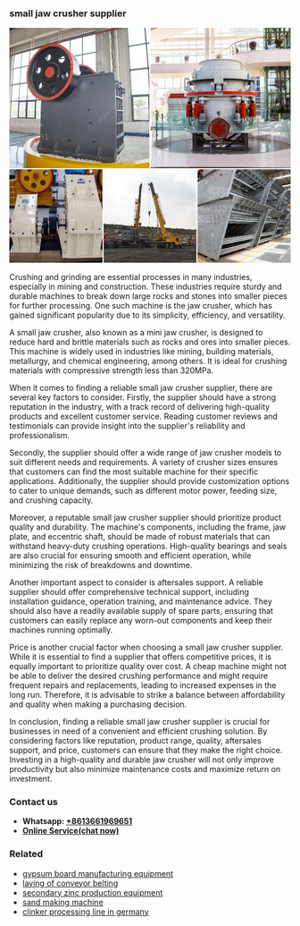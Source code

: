 <h3>small jaw crusher supplier</h3><img src='1702950493.jpg' alt=''><p>Crushing and grinding are essential processes in many industries, especially in mining and construction. These industries require sturdy and durable machines to break down large rocks and stones into smaller pieces for further processing. One such machine is the jaw crusher, which has gained significant popularity due to its simplicity, efficiency, and versatility.</p><p>A small jaw crusher, also known as a mini jaw crusher, is designed to reduce hard and brittle materials such as rocks and ores into smaller pieces. This machine is widely used in industries like mining, building materials, metallurgy, and chemical engineering, among others. It is ideal for crushing materials with compressive strength less than 320MPa.</p><p>When it comes to finding a reliable small jaw crusher supplier, there are several key factors to consider. Firstly, the supplier should have a strong reputation in the industry, with a track record of delivering high-quality products and excellent customer service. Reading customer reviews and testimonials can provide insight into the supplier's reliability and professionalism.</p><p>Secondly, the supplier should offer a wide range of jaw crusher models to suit different needs and requirements. A variety of crusher sizes ensures that customers can find the most suitable machine for their specific applications. Additionally, the supplier should provide customization options to cater to unique demands, such as different motor power, feeding size, and crushing capacity.</p><p>Moreover, a reputable small jaw crusher supplier should prioritize product quality and durability. The machine's components, including the frame, jaw plate, and eccentric shaft, should be made of robust materials that can withstand heavy-duty crushing operations. High-quality bearings and seals are also crucial for ensuring smooth and efficient operation, while minimizing the risk of breakdowns and downtime.</p><p>Another important aspect to consider is aftersales support. A reliable supplier should offer comprehensive technical support, including installation guidance, operation training, and maintenance advice. They should also have a readily available supply of spare parts, ensuring that customers can easily replace any worn-out components and keep their machines running optimally.</p><p>Price is another crucial factor when choosing a small jaw crusher supplier. While it is essential to find a supplier that offers competitive prices, it is equally important to prioritize quality over cost. A cheap machine might not be able to deliver the desired crushing performance and might require frequent repairs and replacements, leading to increased expenses in the long run. Therefore, it is advisable to strike a balance between affordability and quality when making a purchasing decision.</p><p>In conclusion, finding a reliable small jaw crusher supplier is crucial for businesses in need of a convenient and efficient crushing solution. By considering factors like reputation, product range, quality, aftersales support, and price, customers can ensure that they make the right choice. Investing in a high-quality and durable jaw crusher will not only improve productivity but also minimize maintenance costs and maximize return on investment.</p><h3>Contact us</h3><ul><li><strong>Whatsapp:&nbsp;<a href="https://wa.me/8613661969651">+8613661969651</a></strong></li><li><a href="https://swt.shibang-china.com/?git&amp;zhl&amp;small jaw crusher supplier"><strong>Online Service(chat now)</strong></a></li></ul><h3>Related</h3><ul><li><a href='gypsum board manufacturing equipment.md'>gypsum board manufacturing equipment</a></li><li><a href='laying of conveyor belting.md'>laying of conveyor belting</a></li><li><a href='secondary zinc production equipment.md'>secondary zinc production equipment</a></li><li><a href='sand making machine.md'>sand making machine</a></li><li><a href='clinker processing line in germany.md'>clinker processing line in germany</a></li></ul>
